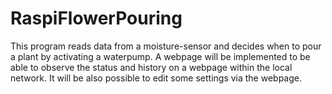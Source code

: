 # RaspiFlowerPouring
This program reads data from a moisture-sensor and decides when to pour a plant by activating a waterpump. A webpage will be implemented to be able to observe the status and history on a webpage within the local network. It will be also possible to edit some settings via the webpage.
